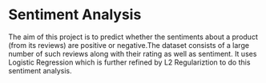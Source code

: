# Sentiment Analysis

The aim of this project is to predict whether the sentiments about a product (from its reviews) are positive or negative.The dataset consists of a large number of such reviews along with their rating as well as sentiment.
It uses Logistic Regression which is further refined by L2 Regulariztion to do this sentiment analysis.
